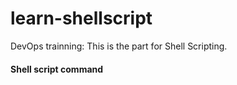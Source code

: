 # learn-shellscript

DevOps trainning: This is the part for Shell Scripting.

#### Shell script command